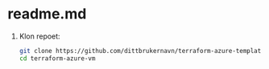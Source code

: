 # readme.md

1. Klon repoet:
   ```bash
   git clone https://github.com/dittbrukernavn/terraform-azure-templates.git
   cd terraform-azure-vm
